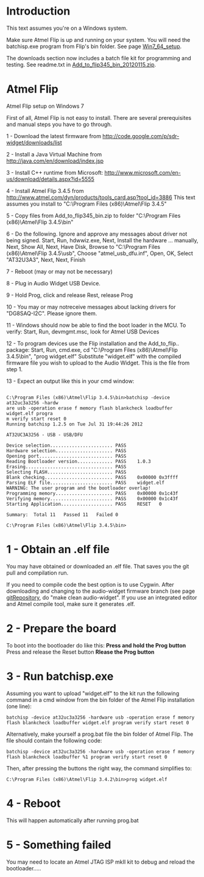 # Introduction #

This text assumes you're on a Windows system.

Make sure Atmel Flip is up and running on your system. You will need the batchisp.exe program from Flip's bin folder. See page [Win7\_64\_setup](Win7_64_setup.md).

The downloads section now includes a batch file kit for programming and testing. See readme.txt in [Add\_to\_flip345\_bin\_20120115.zip](http://code.google.com/p/sdr-widget/downloads/detail?name=Add_to_flip345_bin_20120115.zip).


# Atmel Flip #

Atmel Flip setup on Windows 7

First of all, Atmel Flip is not easy to install. There are several prerequisites
and manual steps you have to go through.

1  - Download the latest firmware from http://code.google.com/p/sdr-widget/downloads/list

2  - Install a Java Virtual Machine from http://java.com/en/download/index.jsp

3  - Install C++ runtime from Microsoft: http://www.microsoft.com/en-us/download/details.aspx?id=5555

4  - Install Atmel Flip 3.4.5 from http://www.atmel.com/dyn/products/tools_card.asp?tool_id=3886 This text assumes you install to "C:\Program Files (x86)\Atmel\Flip 3.4.5"

5  - Copy files from Add\_to\_flip345\_bin.zip to folder "C:\Program Files (x86)\Atmel\Flip 3.4.5\bin"

6  - Do the following. Ignore and approve any messages about driver not being signed. Start, Run, hdwwiz.exe, Next, Install the hardware ... manually, Next, Show All, Next, Have Disk, Browse to "C:\Program Files (x86)\Atmel\Flip 3.4.5\usb", Choose "atmel\_usb\_dfu.inf", Open, OK, Select "AT32U3A3", Next, Next, Finish

7  - Reboot (may or may not be necessary)

8  - Plug in Audio Widget USB Device.

9  - Hold Prog, click and release Rest, release Prog

10 - You may or may notreceive messages about lacking drivers for "DG8SAQ-I2C". Please ignore them.

11 - Windows should now be able to find the boot loader in the MCU. To verify: Start, Run, devmgmt.msc, look for Atmel USB Devices

12 - To program devices use the Flip installation and the Add\_to\_flip.. package: Start, Run, cmd.exe, cd "C:\Program Files (x86)\Atmel\Flip 3.4.5\bin", "prog widget.elf" Substitute "widget.elf" with the compiled firmware file you wish to upload to the Audio Widget. This is the file from step 1.

13 - Expect an output like this in your cmd window:
```

C:\Program Files (x86)\Atmel\Flip 3.4.5\bin>batchisp -device at32uc3a3256 -hardw
are usb -operation erase f memory flash blankcheck loadbuffer widget.elf progra
m verify start reset 0
Running batchisp 1.2.5 on Tue Jul 31 19:44:26 2012

AT32UC3A3256 - USB - USB/DFU

Device selection....................... PASS
Hardware selection..................... PASS
Opening port........................... PASS
Reading Bootloader version............. PASS    1.0.3
Erasing................................ PASS
Selecting FLASH........................ PASS
Blank checking......................... PASS    0x00000 0x3ffff
Parsing ELF file....................... PASS    widget.elf
WARNING: The user program and the bootloader overlap!
Programming memory..................... PASS    0x00000 0x1c43f
Verifying memory....................... PASS    0x00000 0x1c43f
Starting Application................... PASS    RESET   0

Summary:  Total 11   Passed 11   Failed 0

C:\Program Files (x86)\Atmel\Flip 3.4.5\bin>
```
# 1 - Obtain an .elf file #

You may have obtained or downloaded an .elf file. That saves you the git pull and compilation run.

If you need to compile code the best option is to use Cygwin. After downloading and changing to the audio-widget firmware branch (see page [gitRepository](gitRepository.md), do "make clean audio-widget". If you use an integrated editor and Atmel compile tool, make sure it generates .elf.

# 2 - Prepare the board #

To boot into the bootloader do like this:
**Press and hold the Prog button** Press and release the Reset button
**Rlease the Prog button**

# 3 - Run batchisp.exe #

Assuming you want to upload "widget.elf" to the kit run the following command in a cmd window from the bin folder of the Atmel Flip installation (one line):
```
batchisp -device at32uc3a3256 -hardware usb -operation erase f memory flash blankcheck loadbuffer widget.elf program verify start reset 0
```

Alternatively, make yourself a prog.bat file the bin folder of Atmel Flip. The file should contain the following code:
```
batchisp -device at32uc3a3256 -hardware usb -operation erase f memory flash blankcheck loadbuffer %1 program verify start reset 0
```
Then, after pressing the buttons the right way, the command simplifies to:
```
C:\Program Files (x86)\Atmel\Flip 3.4.2\bin>prog widget.elf
```

# 4 - Reboot #

This will happen automatically after running prog.bat

# 5 - Something failed #

You may need to locate an Atmel JTAG ISP mkII kit to debug and reload the bootloader.....
